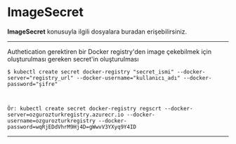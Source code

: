 # ImageSecret
**ImageSecret** konusuyla ilgili dosyalara buradan erişebilirsiniz.
***
Authetication gerektiren bir Docker registry'den image çekebilmek için oluşturulması gereken secret'in oluşturulması

```
$ kubectl create secret docker-registry "secret_ismi" --docker-server="registry_url" --docker-username="kullanıcı_adı" --docker-password="şifre"



Ör: kubectl create secret docker-registry regscrt --docker-server=ozgurozturkregistry.azurecr.io --docker-username=ozgurozturkregistry --docker-password=wqRjEDdVhrM9Hj4D=gWwvV3YXyq9Y4ID
```
***